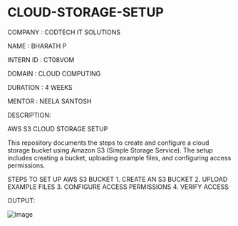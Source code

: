 # CLOUD-STORAGE-SETUP

COMPANY : CODTECH IT SOLUTIONS

NAME : BHARATH P

INTERN ID : CT08VOM

DOMAIN : CLOUD COMPUTING

DURATION : 4 WEEKS

MENTOR : NEELA SANTOSH




DESCRIPTION:


AWS S3 CLOUD STORAGE SETUP

This repository documents the steps to create and configure a cloud storage bucket using Amazon S3 (Simple Storage Service). The setup includes creating a bucket, uploading example files, and configuring access permissions.

  STEPS TO SET UP AWS S3 BUCKET
    1. CREATE AN S3 BUCKET
    2. UPLOAD EXAMPLE FILES
    3. CONFIGURE ACCESS PERMISSIONS
    4. VERIFY ACCESS



OUTPUT:


![Image](https://github.com/user-attachments/assets/e3e73757-9736-4b04-97ad-14e7e95981a3)
